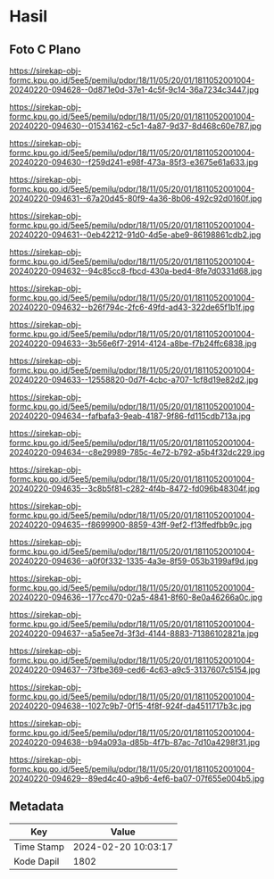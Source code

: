# Hasil

## Foto C Plano

https://sirekap-obj-formc.kpu.go.id/5ee5/pemilu/pdpr/18/11/05/20/01/1811052001004-20240220-094628--0d871e0d-37e1-4c5f-9c14-36a7234c3447.jpg

https://sirekap-obj-formc.kpu.go.id/5ee5/pemilu/pdpr/18/11/05/20/01/1811052001004-20240220-094630--01534162-c5c1-4a87-9d37-8d468c60e787.jpg

https://sirekap-obj-formc.kpu.go.id/5ee5/pemilu/pdpr/18/11/05/20/01/1811052001004-20240220-094630--f259d241-e98f-473a-85f3-e3675e61a633.jpg

https://sirekap-obj-formc.kpu.go.id/5ee5/pemilu/pdpr/18/11/05/20/01/1811052001004-20240220-094631--67a20d45-80f9-4a36-8b06-492c92d0160f.jpg

https://sirekap-obj-formc.kpu.go.id/5ee5/pemilu/pdpr/18/11/05/20/01/1811052001004-20240220-094631--0eb42212-91d0-4d5e-abe9-86198861cdb2.jpg

https://sirekap-obj-formc.kpu.go.id/5ee5/pemilu/pdpr/18/11/05/20/01/1811052001004-20240220-094632--94c85cc8-fbcd-430a-bed4-8fe7d0331d68.jpg

https://sirekap-obj-formc.kpu.go.id/5ee5/pemilu/pdpr/18/11/05/20/01/1811052001004-20240220-094632--b26f794c-2fc6-49fd-ad43-322de65f1b1f.jpg

https://sirekap-obj-formc.kpu.go.id/5ee5/pemilu/pdpr/18/11/05/20/01/1811052001004-20240220-094633--3b56e6f7-2914-4124-a8be-f7b24ffc6838.jpg

https://sirekap-obj-formc.kpu.go.id/5ee5/pemilu/pdpr/18/11/05/20/01/1811052001004-20240220-094633--12558820-0d7f-4cbc-a707-1cf8d19e82d2.jpg

https://sirekap-obj-formc.kpu.go.id/5ee5/pemilu/pdpr/18/11/05/20/01/1811052001004-20240220-094634--fafbafa3-9eab-4187-9f86-fd115cdb713a.jpg

https://sirekap-obj-formc.kpu.go.id/5ee5/pemilu/pdpr/18/11/05/20/01/1811052001004-20240220-094634--c8e29989-785c-4e72-b792-a5b4f32dc229.jpg

https://sirekap-obj-formc.kpu.go.id/5ee5/pemilu/pdpr/18/11/05/20/01/1811052001004-20240220-094635--3c8b5f81-c282-4f4b-8472-fd096b48304f.jpg

https://sirekap-obj-formc.kpu.go.id/5ee5/pemilu/pdpr/18/11/05/20/01/1811052001004-20240220-094635--f8699900-8859-43ff-9ef2-f13ffedfbb9c.jpg

https://sirekap-obj-formc.kpu.go.id/5ee5/pemilu/pdpr/18/11/05/20/01/1811052001004-20240220-094636--a0f0f332-1335-4a3e-8f59-053b3199af9d.jpg

https://sirekap-obj-formc.kpu.go.id/5ee5/pemilu/pdpr/18/11/05/20/01/1811052001004-20240220-094636--177cc470-02a5-4841-8f60-8e0a46266a0c.jpg

https://sirekap-obj-formc.kpu.go.id/5ee5/pemilu/pdpr/18/11/05/20/01/1811052001004-20240220-094637--a5a5ee7d-3f3d-4144-8883-71386102821a.jpg

https://sirekap-obj-formc.kpu.go.id/5ee5/pemilu/pdpr/18/11/05/20/01/1811052001004-20240220-094637--73fbe369-ced6-4c63-a9c5-3137607c5154.jpg

https://sirekap-obj-formc.kpu.go.id/5ee5/pemilu/pdpr/18/11/05/20/01/1811052001004-20240220-094638--1027c9b7-0f15-4f8f-924f-da4511717b3c.jpg

https://sirekap-obj-formc.kpu.go.id/5ee5/pemilu/pdpr/18/11/05/20/01/1811052001004-20240220-094638--b94a093a-d85b-4f7b-87ac-7d10a4298f31.jpg

https://sirekap-obj-formc.kpu.go.id/5ee5/pemilu/pdpr/18/11/05/20/01/1811052001004-20240220-094629--89ed4c40-a9b6-4ef6-ba07-07f655e004b5.jpg


## Metadata

| Key        | Value               |
| ---------- | ------------------- |
| Time Stamp | 2024-02-20 10:03:17 |
| Kode Dapil | 1802                |



